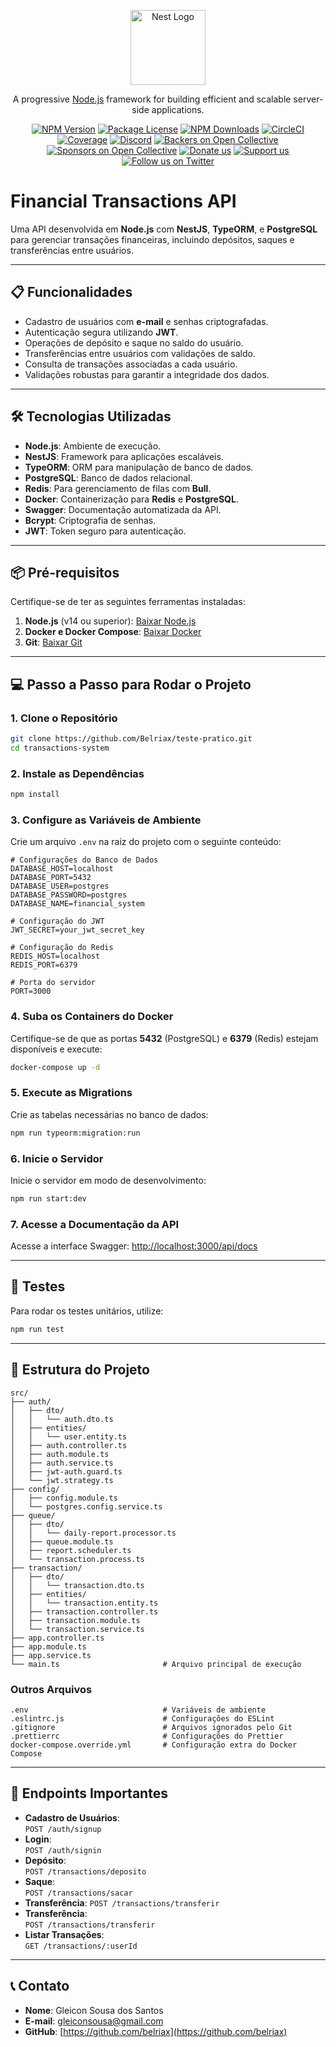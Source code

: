 <p align="center">
  <a href="http://nestjs.com/" target="blank"><img src="https://nestjs.com/img/logo-small.svg" width="120" alt="Nest Logo" /></a>
</p>

[circleci-image]: https://img.shields.io/circleci/build/github/nestjs/nest/master?token=abc123def456
[circleci-url]: https://circleci.com/gh/nestjs/nest

  <p align="center">A progressive <a href="http://nodejs.org" target="_blank">Node.js</a> framework for building efficient and scalable server-side applications.</p>
    <p align="center">
<a href="https://www.npmjs.com/~nestjscore" target="_blank"><img src="https://img.shields.io/npm/v/@nestjs/core.svg" alt="NPM Version" /></a>
<a href="https://www.npmjs.com/~nestjscore" target="_blank"><img src="https://img.shields.io/npm/l/@nestjs/core.svg" alt="Package License" /></a>
<a href="https://www.npmjs.com/~nestjscore" target="_blank"><img src="https://img.shields.io/npm/dm/@nestjs/common.svg" alt="NPM Downloads" /></a>
<a href="https://circleci.com/gh/nestjs/nest" target="_blank"><img src="https://img.shields.io/circleci/build/github/nestjs/nest/master" alt="CircleCI" /></a>
<a href="https://coveralls.io/github/nestjs/nest?branch=master" target="_blank"><img src="https://coveralls.io/repos/github/nestjs/nest/badge.svg?branch=master#9" alt="Coverage" /></a>
<a href="https://discord.gg/G7Qnnhy" target="_blank"><img src="https://img.shields.io/badge/discord-online-brightgreen.svg" alt="Discord"/></a>
<a href="https://opencollective.com/nest#backer" target="_blank"><img src="https://opencollective.com/nest/backers/badge.svg" alt="Backers on Open Collective" /></a>
<a href="https://opencollective.com/nest#sponsor" target="_blank"><img src="https://opencollective.com/nest/sponsors/badge.svg" alt="Sponsors on Open Collective" /></a>
  <a href="https://paypal.me/kamilmysliwiec" target="_blank"><img src="https://img.shields.io/badge/Donate-PayPal-ff3f59.svg" alt="Donate us"/></a>
    <a href="https://opencollective.com/nest#sponsor"  target="_blank"><img src="https://img.shields.io/badge/Support%20us-Open%20Collective-41B883.svg" alt="Support us"></a>
  <a href="https://twitter.com/nestframework" target="_blank"><img src="https://img.shields.io/twitter/follow/nestframework.svg?style=social&label=Follow" alt="Follow us on Twitter"></a>
</p>
  <!--[![Backers on Open Collective](https://opencollective.com/nest/backers/badge.svg)](https://opencollective.com/nest#backer)
  [![Sponsors on Open Collective](https://opencollective.com/nest/sponsors/badge.svg)](https://opencollective.com/nest#sponsor)-->

# Financial Transactions API

Uma API desenvolvida em **Node.js** com **NestJS**, **TypeORM**, e **PostgreSQL** para gerenciar transações financeiras, incluindo depósitos, saques e transferências entre usuários.

---

## 📋 Funcionalidades

- Cadastro de usuários com **e-mail** e senhas criptografadas.
- Autenticação segura utilizando **JWT**.
- Operações de depósito e saque no saldo do usuário.
- Transferências entre usuários com validações de saldo.
- Consulta de transações associadas a cada usuário.
- Validações robustas para garantir a integridade dos dados.

---

## 🛠️ Tecnologias Utilizadas

- **Node.js**: Ambiente de execução.
- **NestJS**: Framework para aplicações escaláveis.
- **TypeORM**: ORM para manipulação de banco de dados.
- **PostgreSQL**: Banco de dados relacional.
- **Redis**: Para gerenciamento de filas com **Bull**.
- **Docker**: Containerização para **Redis** e **PostgreSQL**.
- **Swagger**: Documentação automatizada da API.
- **Bcrypt**: Criptografia de senhas.
- **JWT**: Token seguro para autenticação.

---

## 📦 Pré-requisitos

Certifique-se de ter as seguintes ferramentas instaladas:

1. **Node.js** (v14 ou superior): [Baixar Node.js](https://nodejs.org)
2. **Docker e Docker Compose**: [Baixar Docker](https://www.docker.com)
3. **Git**: [Baixar Git](https://git-scm.com)

---

## 💻 Passo a Passo para Rodar o Projeto

### 1. Clone o Repositório

```bash
git clone https://github.com/Belriax/teste-pratico.git
cd transactions-system
```

### 2. Instale as Dependências

```bash
npm install
```

### 3. Configure as Variáveis de Ambiente

Crie um arquivo `.env` na raiz do projeto com o seguinte conteúdo:

```plaintext
# Configurações do Banco de Dados
DATABASE_HOST=localhost
DATABASE_PORT=5432
DATABASE_USER=postgres
DATABASE_PASSWORD=postgres
DATABASE_NAME=financial_system

# Configuração do JWT
JWT_SECRET=your_jwt_secret_key

# Configuração do Redis
REDIS_HOST=localhost
REDIS_PORT=6379

# Porta do servidor
PORT=3000
```

### 4. Suba os Containers do Docker

Certifique-se de que as portas **5432** (PostgreSQL) e **6379** (Redis) estejam disponíveis e execute:

```bash
docker-compose up -d
```

### 5. Execute as Migrations

Crie as tabelas necessárias no banco de dados:

```bash
npm run typeorm:migration:run
```

### 6. Inicie o Servidor

Inicie o servidor em modo de desenvolvimento:

```bash
npm run start:dev
```

### 7. Acesse a Documentação da API

Acesse a interface Swagger: [http://localhost:3000/api/docs](http://localhost:3000/api/docs)

---

## 🧪 Testes

Para rodar os testes unitários, utilize:

```bash
npm run test
```

---

## 📂 Estrutura do Projeto

```plaintext
src/
├── auth/
│   ├── dto/
│   │   └── auth.dto.ts
│   ├── entities/
│   │   └── user.entity.ts
│   ├── auth.controller.ts
│   ├── auth.module.ts
│   ├── auth.service.ts
│   ├── jwt-auth.guard.ts
│   └── jwt.strategy.ts
├── config/
│   ├── config.module.ts
│   └── postgres.config.service.ts
├── queue/
│   ├── dto/
│   │   └── daily-report.processor.ts
│   ├── queue.module.ts
│   ├── report.scheduler.ts
│   └── transaction.process.ts
├── transaction/
│   ├── dto/
│   │   └── transaction.dto.ts
│   ├── entities/
│   │   └── transaction.entity.ts
│   ├── transaction.controller.ts
│   ├── transaction.module.ts
│   └── transaction.service.ts
├── app.controller.ts
├── app.module.ts
├── app.service.ts
└── main.ts                       # Arquivo principal de execução  
```

### Outros Arquivos

```plaintext
.env                              # Variáveis de ambiente  
.eslintrc.js                      # Configurações do ESLint  
.gitignore                        # Arquivos ignorados pelo Git  
.prettierrc                       # Configurações do Prettier  
docker-compose.override.yml       # Configuração extra do Docker Compose  
```

---

## 🔑 Endpoints Importantes

- **Cadastro de Usuários**:  
  `POST /auth/signup`  
- **Login**:  
  `POST /auth/signin`  
- **Depósito**:  
  `POST /transactions/deposito`
- **Saque**:  
  `POST /transactions/sacar`  
- **Transferência**:
  `POST /transactions/transferir`
- **Transferência**:  
  `POST /transactions/transferir`  
- **Listar Transações**:  
  `GET /transactions/:userId`  

---

## 📞 Contato

- **Nome**: Gleicon Sousa dos Santos  
- **E-mail**: [gleiconsousa@gmail.com](mailto:gleiconsousa@gmail.com)  
- **GitHub**: [https://github.com/belriax](https://github.com/belriax)
